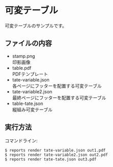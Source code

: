 可変テーブル
=============

可変テーブルのサンプルです。

ファイルの内容
--------------
- stamp.png  
    印影画像
- table.pdf  
    PDFテンプレート
- tate-variable.json  
    各ページにフッターを配置する可変テーブル
- tate-variable2.json  
    最終ページにフッターを配置する可変テーブル
- table-tate.json  
    縦組み可変テーブル

実行方法
--------

コマンドライン:

    $ reports render tate-variable.json out1.pdf
    $ reports render tate-variable2.json out2.pdf
    $ reports render tate-tate.json out3.pdf
